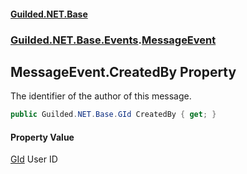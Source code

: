 #### [Guilded.NET.Base](Guilded_NET_Base.md 'Guilded.NET.Base')
### [Guilded.NET.Base.Events](Guilded_NET_Base.md#Guilded_NET_Base_Events 'Guilded.NET.Base.Events').[MessageEvent](MessageEvent.md 'Guilded.NET.Base.Events.MessageEvent')
## MessageEvent.CreatedBy Property
The identifier of the author of this message.  
```csharp
public Guilded.NET.Base.GId CreatedBy { get; }
```
#### Property Value
[GId](GId.md 'Guilded.NET.Base.GId')
User ID
